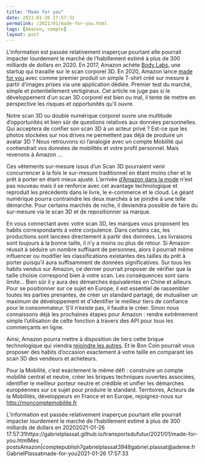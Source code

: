 ```yaml
---
title: "Made for you"
date: 2021-01-26 17:57:31
permalink: /2021/01/made-for-you.html
tags: [Amazon, compte]
layout: post
---
```


<!-- wp:paragraph -->

<p>L’information est passée relativement inaperçue pourtant elle pourrait impacter lourdement le marché de l’habillement estimé à plus de 300 milliards de dollars en 2020. En 2017, Amazon achète <a href="https://www.3dnatives.com/body-labs-amazon-051020173/#!">Body Labs</a>, une startup qui travaille sur le scan corporel 3D. En 2020, Amazon lance <a href="https://www.amazon.com/stores/made+for+you/page/E853E0F0-6F79-442D-B7E8-3A0E0531FAF2?ref_=ast_bln">made for you</a> avec comme premier produit un simple T-shirt créé sur mesure à partir d’images prises via une application dédiée. Premier test du marché, simple et potentiellement vertigineux. Cet article ne juge pas si le développement d’un scan 3D corporel est bien ou mal, il tente de mettre en perspective les risques et opportunités qu’il ouvre.</p>

<!-- /wp:paragraph -->



<!-- wp:paragraph -->

<p>Notre scan 3D ou double numérique corporel ouvre une multitude d’opportunités et bien sûr de questions relatives aux données personnelles. Qui acceptera de confier son scan 3D à un acteur privé ? Est-ce que les photos stockées sur nos drives ne permettent pas déjà de produire un avatar 3D ? Nous retrouvons ici l’analogie avec un compte Mobilité qui contiendrait vos données de mobilités et votre profil personnel. Mais revenons à Amazon …</p>

<!-- /wp:paragraph -->



<!-- wp:more -->

<!--more-->

<!-- /wp:more -->



<!-- wp:paragraph -->

<p>Ces vêtements sur-mesure issus d’un Scan 3D pourraient venir concurrencer à la fois le sur-mesure traditionnel en étant moins cher et le prêt à porter en étant mieux ajusté. L’arrivée <a href="https://www.amazon.fr/b/?ie=UTF8&node=11961521031&ref_=topnav_storetab_top_ap_arrow">d’Amazon dans la mode</a> n'est pas nouveau mais il se renforce avec cet avantage technologique et reproduit les précédents dans le livre, le e-commerce et le cloud. Le géant numérique pourra contraindre les deux marchés à se joindre à une telle démarche. Pour certains marchés de niche, il deviendra possible de faire du sur-mesure via le scan 3D et de repositionner sa marque.</p>

<!-- /wp:paragraph -->



<!-- wp:paragraph -->

<p>En vous connectant avec votre scan 3D, les marques vous proposent les habits correspondants à votre corpulence. Dans certains cas, les productions sont lancées directement à partir des données. Les livraisons sont toujours à la bonne taille, il n’y a moins ou plus de retour. Si Amazon réussit à séduire un nombre suffisant de personnes, alors il pourrait même influencer ou modifier les classifications existantes des tailles du prêt à porter puisqu’il aura suffisamment de données significatives. Sur tous les habits vendus sur Amazon, ce dernier pourrait proposer de vérifier que la taille choisie correspond bien à votre scan. Les conséquences sont sans limite… Bien sûr il y aura des démarches équivalentes en Chine et ailleurs. Pour se positionner sur ce sujet en Europe, il est essentiel de rassembler toutes les parties prenantes, de créer un standard partagé, de mutualiser un maximum de développement et d’identifier le meilleur tiers de confiance pour le consommateur. S’il n’existe pas, il faudra le créer. Sinon nous connaissons déjà les prochaines étapes pour Amazon : rendre extrêmement simple l’utilisation de cette fonction à travers des API pour tous les commerçants en ligne.</p>

<!-- /wp:paragraph -->



<!-- wp:paragraph -->

<p>Ainsi, Amazon pourra mettre à disposition de tiers cette brique technologique qui viendra <a href="https://aws.amazon.com/fr/free/?trk=ps_a134p000003yhalAAA&trkCampaign=acq_paid_search_brand&sc_channel=ps&sc_campaign=acquisition_FR&sc_publisher=google&sc_category=core&sc_country=FR&sc_geo=EMEA&sc_outcome=Acquisition&sc_detail=%2Bamazon%20%2Baws&sc_content=Amazon%20AWS_bmm&sc_matchtype=b&sc_segment=454820904366&sc_medium=ACQ-P|PS-GO|Brand|Desktop|SU|AWS|Core|FR|EN|Text&s_kwcid=AL!4422!3!454820904366!b!!g!!%2Bamazon%20%2Baws&ef_id=Cj0KCQiAjKqABhDLARIsABbJrGk07JjPsUptMZ8I0DKnQ5bGiePdekP1RkiTTUHUfijP2B0xE95_BgQaAiMPEALw_wcB:G:s&s_kwcid=AL!4422!3!454820904366!b!!g!!%2Bamazon%20%2Baws&all-free-tier.sort-by=item.additionalFields.SortRank&all-free-tier.sort-order=asc">rejoindre les autres</a>. Et le Bon Coin pourrait vous proposer des habits d’occasion exactement à votre taille en comparant les scan 3D des vendeurs et acheteurs.</p>

<!-- /wp:paragraph -->



<!-- wp:paragraph -->

<p>Pour la Mobilité, c’est exactement le même défi : construire un compte mobilité central et neutre, créer les briques techniques ouvertes associées, identifier le meilleur porteur neutre et crédible et unifier les démarches européennes sur ce sujet pour produire le standard. Territoires, Acteurs de la Mobilités, développeurs en France et en Europe, rejoignez-nous sur <a href="http://moncomptemobilite.fr">http://moncomptemobilite.fr</a></p>

<!-- /wp:paragraph -->L’information est passée relativement inaperçue pourtant elle pourrait impacter lourdement le marché de l’habillement estimé à plus de 300 milliards de dollars en 20202021-01-26 17:57:31https://gabrielplassat.github.io/transportsdufutur/2021/01/made-for-you.htmlMes postsAmazon|comptepublish7gabrielplassat3948gabriel.plassat@ademe.frGabrielPlassatmade-for-you2021-01-26 17:57:33
